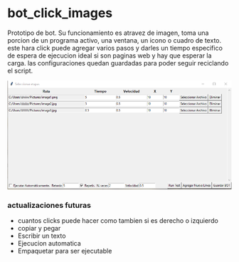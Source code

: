 # bot_click_images

Prototipo de bot.
Su funcionamiento es atravez de imagen, toma una porcion de un programa activo, una ventana, un icono o cuadro de texto. este hara click
puede agregar varios pasos y darles un tiempo especifico de espera de ejecucion ideal si son paginas web y hay que esperar la carga.
las configuraciones quedan guardadas para poder seguir reciclando el script.

![alt text](https://raw.githubusercontent.com/Willval117/bot_click_images/bot_click/assets/window.png)

### actualizaciones futuras

* cuantos clicks puede hacer como tambien si es derecho o izquierdo
* copiar y pegar
* Escribir un texto 
* Ejecucion automatica
* Empaquetar para ser ejecutable